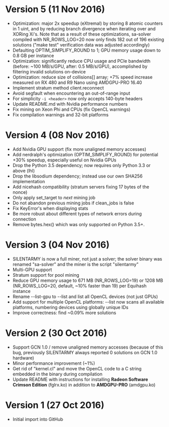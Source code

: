 # Version 5 (11 Nov 2016)

* Optimization: major 2x speedup (eXtremal) by storing 8 atomic counters in
  1 uint, and by reducing branch divergence when iterating over and XORing Xi's.
  Note that as a result of these optimizations, sa-solver compiled with
  NR_ROWS_LOG=20 now only finds 182 out of 196 existing solutions ("make test"
  verification data was adjusted accordingly)
* Defaulting OPTIM_SIMPLIFY_ROUND to 1; GPU memory usage down to 0.8 GB per
  instance
* Optimization: significantly reduce CPU usage and PCIe bandwidth (before:
  ~100 MB/s/GPU, after: 0.5 MB/s/GPU), accomplished by filtering invalid
  solutions on-device
* Optimization: reduce size of collisions[] array; +7% speed increase measured
  on RX 480 and R9 Nano using AMDGPU-PRO 16.40
* Implement stratum method client.reconnect
* Avoid segfault when encountering an out-of-range input
* For simplicity `-i <header>` now only accepts 140-byte headers
* Update README.md with Nvidia performance numbers
* Fix mining on Xeon Phi and CPUs (fix OpenCL warnings)
* Fix compilation warnings and 32-bit platforms

# Version 4 (08 Nov 2016)

* Add Nvidia GPU support (fix more unaligned memory accesses)
* Add nerdralph's optimization (OPTIM_SIMPLIFY_ROUND) for potential +30%
  speedup, especially useful on Nvidia GPUs
* Drop the Python 3.5 dependency; now requires only Python 3.3 or above (lhl)
* Drop the libsodium dependency; instead use our own SHA256 implementation
* Add nicehash compatibility (stratum servers fixing 17 bytes of the nonce)
* Only apply set_target to *next* mining job
* Do not abandon previous mining jobs if clean_jobs is false
* Fix KeyError's when displaying stats
* Be more robust about different types of network errors during connection
* Remove bytes.hex() which was only supported on Python 3.5+.

# Version 3 (04 Nov 2016)

* SILENTARMY is now a full miner, not just a solver; the solver binary was
  renamed "sa-solver" and the miner is the script "silentarmy"
* Multi-GPU support
* Stratum support for pool mining
* Reduce GPU memory usage to 671 MB (NR_ROWS_LOG=19) or 1208 MB
  (NR_ROWS_LOG=20, default, ~10% faster than 19) per Equihash instance
* Rename --list-gpu to --list and list all OpenCL devices (not just GPUs)
* Add support for multiple OpenCL platforms: --list now scans all available
  platforms, numbering devices using globally unique IDs
* Improve correctness: find ~0.09% more solutions

# Version 2 (30 Oct 2016)

* Support GCN 1.0 / remove unaligned memory accesses (because of this bug,
  previously SILENTARMY always reported 0 solutions on GCN 1.0 hardware)
* Minor performance improvement (~1%)
* Get rid of "kernel.cl" and move the OpenCL code to a C string embedded in the
  binary during compilation
* Update README with instructions for installing
  **Radeon Software Crimson Edition** (fglrx.ko) in addition to
  **AMDGPU-PRO** (amdgpu.ko)

# Version 1 (27 Oct 2016)

* Initial import into GitHub
